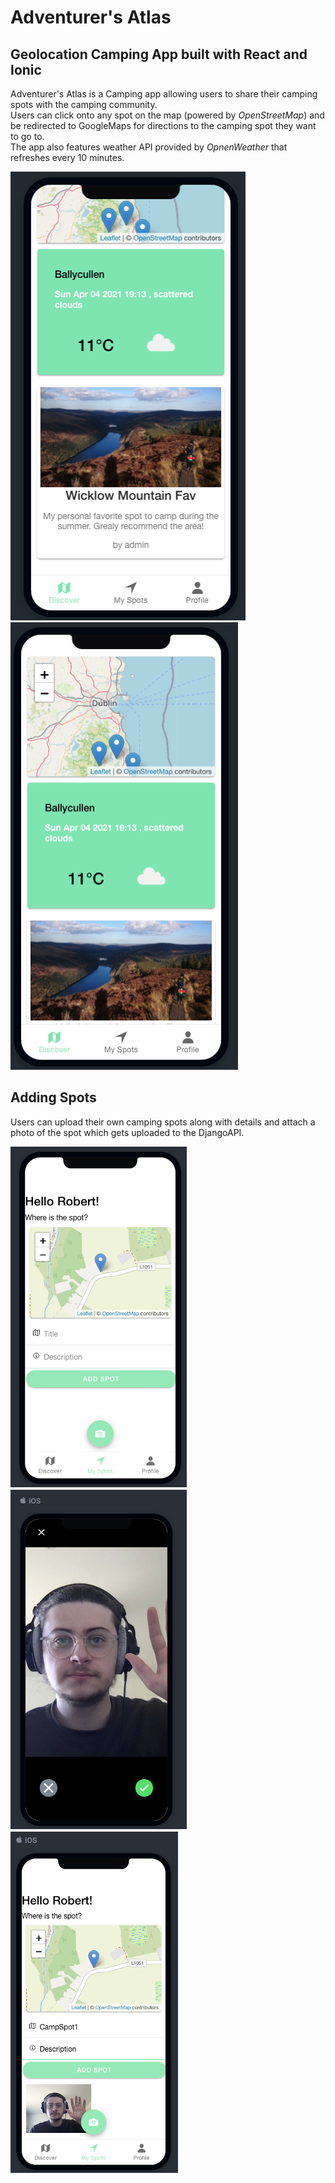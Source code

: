 # Adventurer's Atlas

## Geolocation Camping App built with React and Ionic 

Adventurer's Atlas is a Camping app allowing users to share their camping spots with the camping community.  
Users can click onto any spot on the map (powered by *OpenStreetMap*) and be redirected to GoogleMaps for directions to the camping spot they want to go to.  
The app also features weather API provided by *OpnenWeather* that refreshes every 10 minutes.  

<div>
<img src="images/Picture%201.png">
<img src="images/Picture2.png">
</div>

## Adding Spots
Users can upload their own camping spots along with details and attach a photo of the spot which gets uploaded to the DjangoAPI.

<div>
<img src="images/Spot1.png">
<img src="images/Spot2.png">
<img src="images/Spot3.png">
</div>
